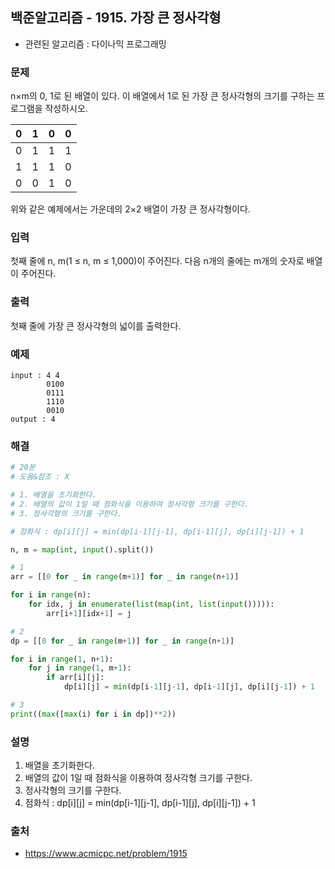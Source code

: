 ## 백준알고리즘 - 1915. 가장 큰 정사각형

- 관련된 알고리즘 : 다이나믹 프로그래밍

### 문제

n×m의 0, 1로 된 배열이 있다. 이 배열에서 1로 된 가장 큰 정사각형의 크기를 구하는 프로그램을 작성하시오.

| 0   | 1   | 0   | 0   |
| --- | --- | --- | --- |
| 0   | 1   | 1   | 1   |
| 1   | 1   | 1   | 0   |
| 0   | 0   | 1   | 0   |

위와 같은 예제에서는 가운데의 2×2 배열이 가장 큰 정사각형이다.

### 입력

첫째 줄에 n, m(1 ≤ n, m ≤ 1,000)이 주어진다. 다음 n개의 줄에는 m개의 숫자로 배열이 주어진다.

### 출력

첫째 줄에 가장 큰 정사각형의 넓이를 출력한다.

### 예제

```
input : 4 4
        0100
        0111
        1110
        0010
output : 4
```

### 해결

```python
# 20분
# 도움&참조 : X

# 1. 배열을 초기화한다.
# 2. 배열의 값이 1일 때 점화식을 이용하여 정사각형 크기를 구한다.
# 3. 정사각형의 크기를 구한다.

# 점화식 : dp[i][j] = min(dp[i-1][j-1], dp[i-1][j], dp[i][j-1]) + 1

n, m = map(int, input().split())

# 1
arr = [[0 for _ in range(m+1)] for _ in range(n+1)]

for i in range(n):
    for idx, j in enumerate(list(map(int, list(input())))):
        arr[i+1][idx+1] = j

# 2
dp = [[0 for _ in range(m+1)] for _ in range(n+1)]

for i in range(1, n+1):
    for j in range(1, m+1):
        if arr[i][j]:
            dp[i][j] = min(dp[i-1][j-1], dp[i-1][j], dp[i][j-1]) + 1

# 3
print((max([max(i) for i in dp])**2))

```

### 설명

1. 배열을 초기화한다.
2. 배열의 값이 1일 때 점화식을 이용하여 정사각형 크기를 구한다.
3. 정사각형의 크기를 구한다.
4. 점화식 : dp[i][j] = min(dp[i-1][j-1], dp[i-1][j], dp[i][j-1]) + 1

### 출처

- https://www.acmicpc.net/problem/1915
